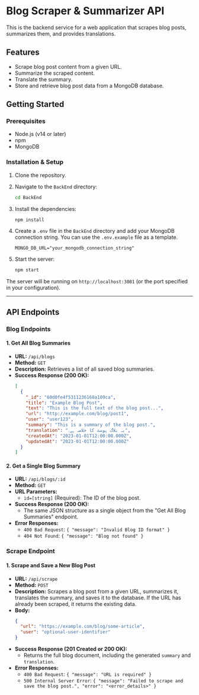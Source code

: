# Blog Scraper & Summarizer API

This is the backend service for a web application that scrapes blog posts, summarizes them, and provides translations.

## Features

- Scrape blog post content from a given URL.
- Summarize the scraped content.
- Translate the summary.
- Store and retrieve blog post data from a MongoDB database.

## Getting Started

### Prerequisites

- Node.js (v14 or later)
- npm
- MongoDB

### Installation & Setup

1.  Clone the repository.
2.  Navigate to the `BackEnd` directory:
    ```bash
    cd BackEnd
    ```
3.  Install the dependencies:
    ```bash
    npm install
    ```
4.  Create a `.env` file in the `BackEnd` directory and add your MongoDB connection string. You can use the `.env.example` file as a template.

    ```
    MONGO_DB_URL="your_mongodb_connection_string"
    ```

5.  Start the server:
    ```bash
    npm start
    ```

The server will be running on `http://localhost:3001` (or the port specified in your configuration).

---

## API Endpoints

### Blog Endpoints

#### 1. Get All Blog Summaries

- **URL:** `/api/blogs`
- **Method:** `GET`
- **Description:** Retrieves a list of all saved blog summaries.
- **Success Response (200 OK):**
  ```json
  [
    {
      "_id": "60d0fe4f5311236168a109ca",
      "title": "Example Blog Post",
      "text": "This is the full text of the blog post...",
      "url": "http://example.com/blog/post1",
      "user": "user123",
      "summary": "This is a summary of the blog post.",
      "translation": "یہ بلاگ پوسٹ کا خلاصہ ہے۔",
      "createdAt": "2023-01-01T12:00:00.000Z",
      "updatedAt": "2023-01-01T12:00:00.000Z"
    }
  ]
  ```

#### 2. Get a Single Blog Summary

- **URL:** `/api/blogs/:id`
- **Method:** `GET`
- **URL Parameters:**
  - `id=[string]` (Required): The ID of the blog post.
- **Success Response (200 OK):**
  - The same JSON structure as a single object from the "Get All Blog Summaries" endpoint.
- **Error Responses:**
  - `400 Bad Request`: `{ "message": "Invalid Blog ID format" }`
  - `404 Not Found`: `{ "message": "Blog not found" }`

### Scrape Endpoint

#### 1. Scrape and Save a New Blog Post

- **URL:** `/api/scrape`
- **Method:** `POST`
- **Description:** Scrapes a blog post from a given URL, summarizes it, translates the summary, and saves it to the database. If the URL has already been scraped, it returns the existing data.
- **Body:**
  ```json
  {
    "url": "https://example.com/blog/some-article",
    "user": "optional-user-identifier"
  }
  ```
- **Success Response (201 Created or 200 OK):**
  - Returns the full blog document, including the generated `summary` and `translation`.
- **Error Responses:**
  - `400 Bad Request`: `{ "message": "URL is required" }`
  - `500 Internal Server Error`: `{ "message": "Failed to scrape and save the blog post.", "error": "<error_details>" }`
